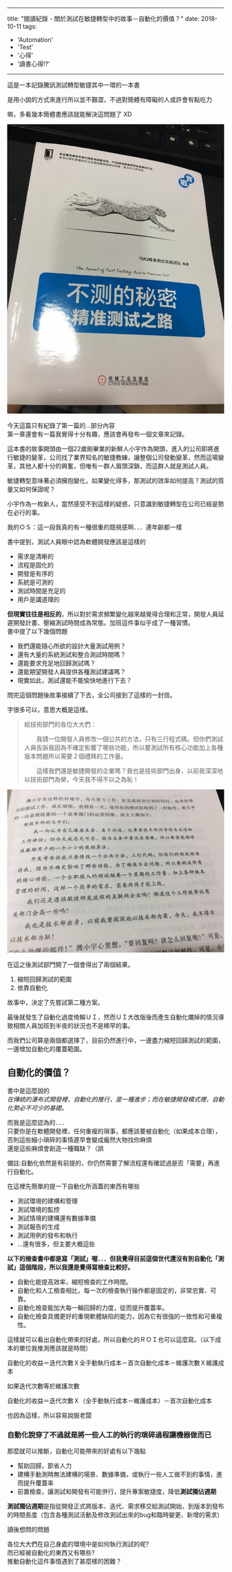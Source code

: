 
---
title: "閱讀紀錄 - 關於測試在敏捷轉型中的故事－自動化的價值？"
date: 2018-10-11
tags: 
  - 'Automation'
  - 'Test'
  - '心得'
  - '讀書心得!?'
---

這是一本記錄騰訊測試轉型敏捷其中一環的一本書

是用小說的方式來進行所以並不艱澀，不過對簡體有障礙的人或許會有點吃力

嘛，多看幾本簡體書應該就能解決這問題了 XD

![](/img/2018-000031/1539187319_64479.jpg)

今天這篇只有紀錄了第一篇的...部分內容  
第一章還會有一篇我覺得十分有趣，應該會再發布一個文章來記錄。

這本書的故事開頭由一個22歲剛畢業的新鮮人小宇作為開頭，進入的公司即將進行敏捷的變革，公司找了業界知名的敏捷教練，讓整個公司發動變革，然而這場變革，其他人都十分的興奮，但唯有一群人眉頭深鎖，而這群人就是測試人員。

敏捷轉型意味著必須擁抱變化，如果變化得多，那測試的效率如何提高？測試的質量又如何保證呢？

小宇作為一枚新人，當然感受不到這樣的疑惑，只意識到敏捷轉型在公司已經是勢在必行的事。

我的ＯＳ：這一段我真的有一種很重的既視感啊．．．連年齡都一樣

書中提到，測試人員眼中認為軟體開發應該是這樣的

*   需求是清晰的
*   流程是固化的
*   開發是有序的
*   系統是可測的
*   測試時間是充足的
*   用戶是講道理的

**但現實往往是相反的**，所以對於需求頻繁變化越來越覺得合理和正常，開發人員延遲開發計畫、壓縮測試時間成為常態。加班這件事似乎成了一種習慣。  
書中提了以下幾個問題

*   我們還能隨心所欲的設計大量測試用例？
*   還有大量的系統測試和整合測試時間嗎？
*   還能要求充足地回歸測試嗎？
*   還能期望開發人員提供各種測試建議嗎？
*   現實如此，測試還能不能愉快地進行下去？

問完這個問題後故事接續了下去，全公司接到了這樣的一封信。

字很多可以，意思大概是這樣。

> 給技術部門的各位大大們：
> 
> 　　我請一位開發人員修改一個公共的方法，只有三行程式碼。但你們測試人員告訴我因為不確定影響了哪些功能，所以要測試所有核心功能加上各種版本問題所以需要２個禮拜的工作量。
> 
> 　　這樣我們還是敏捷開發的企業嗎？我也是技術部門出身，以前我深深地以技術部門為榮，今天我不得不以之為恥！

![](/img/2018-000031/1539183126_74876.jpg)

在這之後測試部門開了一個會得出了兩個結果。

1.  縮短回歸測試的範圍
2.  依靠自動化

故事中，決定了先嘗試第二種方案。

最後就發生了自動化過度倚賴ＵＩ，然而ＵＩ大改版後而產生自動化爛掉的情況導致相關人員加班到半夜的狀況也不是稀罕的事。

而我們公司算是兩個都選擇了，目前仍然進行中，一邊盡力縮短回歸測試的範圍，一邊增加自動化的覆蓋範圍。

自動化的價值？
-------

書中是這麼說的  
_在傳統的瀑布式開發裡，自動化的推行，是一種進步；而在敏捷開發模式裡，自動化勢必不可少的基礎。_

而我是這麼認為的．．．  
只要你是在軟體開發裡，任何重複的瑣事，都應該要被自動化（如果成本合理），否則這些細小瑣碎的事情遲早會變成龐然大物找你麻煩  
還是這些麻煩會創造一種職缺？（誤

備註:自動化依然是有前提的，你仍然需要了解流程還有確認過是否「需要」再進行自動化。

在這裡先簡單的提一下自動化所涵蓋的東西有哪些

*   測試環境的建構和管理
*   測試環境的監控
*   測試情境的建構還有數據準備
*   測試報告的生成
*   測試用例的發布和執行
*   ...還有很多，但主要大概這些

**以下的檢查書中都是寫「測試」喔．．．但我覺得目前這個世代還沒有到自動化「測試」這個階段，所以我還是覺得寫檢查比較好。**

*   自動化能提高效率，縮短檢查的工作時間。
*   自動化和人工檢查相比，每一次的檢查執行操作都是固定的，非常忠實、可靠。
*   自動化檢查能加大每一輪回歸的力度，從而提升覆蓋率。
*   自動化檢查具備更好的重現軟體缺陷的能力，因為它有很強的一致性和可重複性。

這樣就可以看出自動化帶來的好處，所以自動化的ＲＯＩ也可以這麼寫。（以下成本的單位我推測應該就是時間）

自動化的收益＝迭代次數Ｘ全手動執行成本－首次自動化成本－維護次數Ｘ維護成本

如果迭代次數等於維護次數

自動化的收益＝迭代次數Ｘ（全手動執行成本－維護成本）－首次自動化成本

也因為這樣，所以容易說服老闆

### 自動化說穿了不過就是將一些人工的執行的瑣碎過程讓機器做而已

那麼就可以推斷，自動化可能帶來的好處有以下幾點

*   幫助回歸，節省人力
*   建構手動測時無法建構的場景、數據準備，或執行一些人工做不到的事情，進而提升覆蓋率
*   前置檢查，讓測試和開發有可能併行，提升專案敏捷度，降低**測試獨佔週期**

**測試獨佔週期**是指從開發正式將版本、迭代、需求移交給測試開始，到版本到發布的時間長度（包含各種測試活動及修改測試出來的bug和臨時變更、新增的需求）

讀後想問的問題

各位大大們在自己身處的環境中是如何執行測試的呢?  
而已經被自動化的東西又有哪些?  
推動自動化這件事情遇到了甚麼樣的困難？